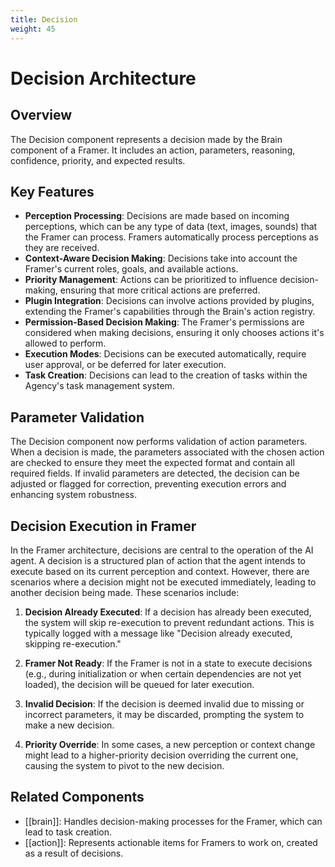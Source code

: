 ```yaml
---
title: Decision
weight: 45
---
```


# Decision Architecture

## Overview

The Decision component represents a decision made by the Brain component of a Framer. It includes an action, parameters, reasoning, confidence, priority, and expected results.

## Key Features

- **Perception Processing**: Decisions are made based on incoming perceptions, which can be any type of data (text, images, sounds) that the Framer can process. Framers automatically process perceptions as they are received.
- **Context-Aware Decision Making**: Decisions take into account the Framer's current roles, goals, and available actions.
- **Priority Management**: Actions can be prioritized to influence decision-making, ensuring that more critical actions are preferred.
- **Plugin Integration**: Decisions can involve actions provided by plugins, extending the Framer's capabilities through the Brain's action registry.
- **Permission-Based Decision Making**: The Framer's permissions are considered when making decisions, ensuring it only chooses actions it's allowed to perform.
- **Execution Modes**: Decisions can be executed automatically, require user approval, or be deferred for later execution.
- **Task Creation**: Decisions can lead to the creation of tasks within the Agency's task management system.

## Parameter Validation

The Decision component now performs validation of action parameters. When a decision is made, the parameters associated with the chosen action are checked to ensure they meet the expected format and contain all required fields. If invalid parameters are detected, the decision can be adjusted or flagged for correction, preventing execution errors and enhancing system robustness.

## Decision Execution in Framer

In the Framer architecture, decisions are central to the operation of the AI agent. A decision is a structured plan of action that the agent intends to execute based on its current perception and context. However, there are scenarios where a decision might not be executed immediately, leading to another decision being made. These scenarios include:

1. **Decision Already Executed**: If a decision has already been executed, the system will skip re-execution to prevent redundant actions. This is typically logged with a message like "Decision already executed, skipping re-execution."

2. **Framer Not Ready**: If the Framer is not in a state to execute decisions (e.g., during initialization or when certain dependencies are not yet loaded), the decision will be queued for later execution.

3. **Invalid Decision**: If the decision is deemed invalid due to missing or incorrect parameters, it may be discarded, prompting the system to make a new decision.

4. **Priority Override**: In some cases, a new perception or context change might lead to a higher-priority decision overriding the current one, causing the system to pivot to the new decision.

## Related Components

- [[brain]]: Handles decision-making processes for the Framer, which can lead to task creation.
- [[action]]: Represents actionable items for Framers to work on, created as a result of decisions.
